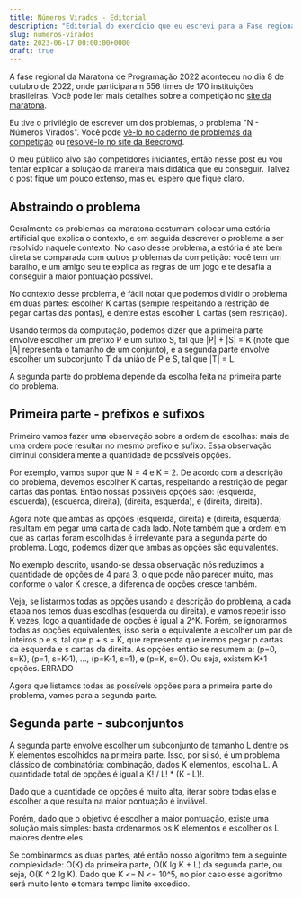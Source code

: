 ```yaml
---
title: Números Virados - Editorial 
description: "Editorial do exercício que eu escrevi para a Fase regional da Maratona de Programação 2022"
slug: numeros-virados
date: 2023-06-17 00:00:00+0000
draft: true
---
```


A fase regional da Maratona de Programação 2022 aconteceu no dia 8 de outubro de 2022, onde participaram
556 times de 170 instituições brasileiras. Você pode ler mais detalhes sobre a competição no
[site da maratona](http://maratona.sbc.org.br/hist/2022/primfase22/).

Eu tive o privilégio de escrever um dos problemas, o problema "N - Números Virados". Você pode
[vê-lo no caderno de problemas da competição](http://maratona.sbc.org.br/hist/2022/primfase22/reports/problems/maratona.pdf)
ou [resolvê-lo no site da Beecrowd](https://www.beecrowd.com.br/judge/pt/problems/view/3437).

O meu público alvo são competidores iniciantes, então nesse post eu vou tentar explicar a solução da
maneira mais didática que eu conseguir. Talvez o post fique um pouco extenso, mas eu espero que fique
claro.

## Abstraindo o problema

Geralmente os problemas da maratona costumam colocar uma estória artificial que explica o contexto,
e em seguida descrever o problema a ser resolvido naquele contexto. No caso desse problema, a estória
é até bem direta se comparada com outros problemas da competição: você tem um baralho, e um amigo seu
te explica as regras de um jogo e te desafia a conseguir a maior pontuação possível.

No contexto desse problema, é fácil notar que podemos dividir o problema em duas partes:
escolher K cartas (sempre respeitando a restrição de pegar cartas das pontas), e dentre estas
escolher L cartas (sem restrição).

Usando termos da computação, podemos dizer que a primeira parte envolve escolher um prefixo P
e um sufixo S, tal que |P| + |S| = K (note que |A| representa o tamanho de um conjunto), e a segunda
parte envolve escolher um subconjunto T da união de P e S, tal que |T| = L.

A segunda parte do problema depende da escolha feita na primeira parte do problema.

## Primeira parte - prefixos e sufixos

Primeiro vamos fazer uma observação sobre a ordem de escolhas: mais de uma ordem pode resultar no mesmo
prefixo e sufixo. Essa observação diminui consideralmente a quantidade de possíveis opções.

Por exemplo, vamos supor que N = 4 e K = 2. De acordo com a descrição do problema, devemos escolher
K cartas, respeitando a restrição de pegar cartas das pontas. Então nossas possíveis opções são:
(esquerda, esquerda), (esquerda, direita), (direita, esquerda), e (direita, direita).

Agora note que ambas as opções (esquerda, direita) e (direita, esquerda) resultam em pegar uma carta
de cada lado. Note também que a ordem em que as cartas foram escolhidas é irrelevante para a segunda
parte do problema. Logo, podemos dizer que ambas as opções são equivalentes.

No exemplo descrito, usando-se dessa observação nós reduzimos a quantidade de opções de 4 para 3, o que
pode não parecer muito, mas conforme o valor K cresce, a diferença de opções cresce também.

Veja, se listarmos todas as opções usando a descrição do problema, a cada etapa nós temos duas escolhas
(esquerda ou direita), e vamos repetir isso K vezes, logo a quantidade de opções é igual a 2^K. Porém, se ignorarmos
todas as opções equivalentes, isso seria o equivalente a escolher um par de inteiros p e s, tal que p + s = K,
que representa que iremos pegar p cartas da esquerda e s cartas da direita.
As opções então se resumem a: (p=0, s=K), (p=1, s=K-1), ..., (p=K-1, s=1), e (p=K, s=0). Ou seja, existem
K+1 opções. ERRADO

Agora que listamos todas as possívels opções para a primeira parte do problema, vamos
para a segunda parte.

## Segunda parte - subconjuntos

A segunda parte envolve escolher um subconjunto de tamanho L dentre os K elementos escolhidos
na primeira parte. Isso, por si só, é um problema clássico de combinatória: combinação, dados
K elementos, escolha L. A quantidade total de opções é igual a K! / L! * (K - L)!.

Dado que a quantidade de opções é muito alta, iterar sobre todas elas e escolher a que
resulta na maior pontuação é inviável.

Porém, dado que o objetivo é escolher a maior pontuação, existe uma solução mais simples:
basta ordenarmos os K elementos e escolher os L maiores dentre eles.

Se combinarmos as duas partes, até então nosso algoritmo tem a seguinte complexidade:
O(K) da primeira parte, O(K lg K + L) da segunda parte, ou seja, O(K ^ 2 lg K).
Dado que K <= N <= 10^5, no pior caso esse algoritmo será muito lento e tomará
tempo limite excedido.
